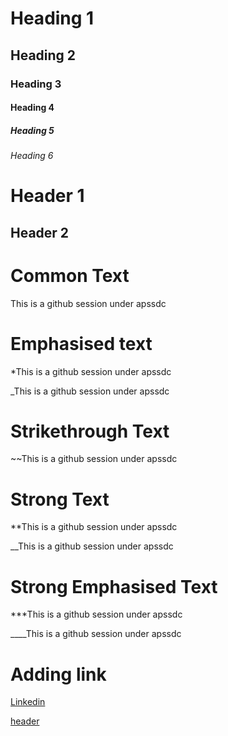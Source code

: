 # Heading 1
## Heading 2
### Heading 3
#### Heading 4
##### Heading 5
###### Heading 6

Header 1
==========

Header 2
----------


Common Text
============

This is a github session under apssdc


Emphasised text
================
*This is a github session under apssdc

_This is a github session under apssdc


Strikethrough Text
====================
~~This is a github session under apssdc


Strong Text
============
**This is a github session under apssdc

__This is a github session under apssdc


Strong Emphasised Text
=========================
***This is a github session under apssdc

____This is a github session under apssdc



Adding link
============
[Linkedin](https://www.linkedin.com)

[header](#headers "go to headers")

